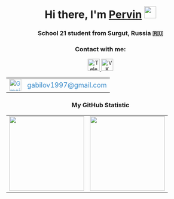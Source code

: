 <h1 align="center">Hi there, I'm <a href="https://github.com/kossadda" target="_blank">Pervin</a>
<img src="https://github.com/blackcater/blackcater/raw/main/images/Hi.gif" height="32"/></h1>
<h3 align="center">School 21 student from Surgut, Russia 🇷🇺</h3>

<div align="center">

  <h3>Contact with me:</h3>
  <a href="https://t.me/kossadda">
    <img src="https://tradingviewto.com/uploads/default/original/1X/4142023febe4a80eb3ab7328de6163fd5c1c6f4f.png" alt="Telegram logo" height="32"/>
  </a>
  <a href="https://vk.com/deadline971">
    <img src="https://ob-ulyanovsk.ru/images/vk.png" alt="VK logo" height="32"/>
  </a>
</div>
<div align="center">
  <table>
    <tr>
      <td>
        <a href="mailto:gabilov1997@gmail.com" style="text-decoration: none; color: #3c8dcb;">
          <img src="https://logo-base.com/logo/gmail_logo_icon.png" alt="Gmail logo" width="32" height="32">
        </a>
      </td>
      <td>
        <a href="mailto:gabilov1997@gmail.com" style="text-decoration: none; color: #3c8dcb;">
          <span style="font-size: 18px; vertical-align: middle;">gabilov1997@gmail.com</span>
        </a>
      </td>
    </tr>
  </table>
</div>

<p align="center">
  <h3 align="center">My GitHub Statistic</h3>
  <table>
    <tr>
      <td align="center">
        <a href="https://github.com/kossadda">
          <img height="200" src="https://github-readme-stats.vercel.app/api?username=kossadda&theme=dracula" />
        </a>
      </td>
      <td align="center">
        <a href="https://github.com/kossadda">
          <img height="200" src="https://github-readme-stats.vercel.app/api/top-langs?username=kossadda&layout=compact&langs_count=8&card_width=440&theme=dracula" />
        </a>
      </td>
    </tr>
  </table>
</p>


